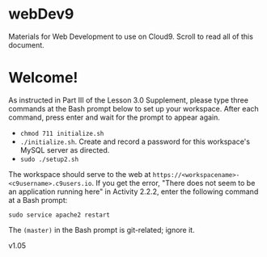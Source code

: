 # webDev9
Materials for Web Development to use on Cloud9. Scroll to read all of this document. 
# Welcome!

As instructed in Part III of the Lesson 3.0 Supplement, please type three commands at the Bash prompt below to set up your workspace. After each command, press enter and wait for the prompt to appear again.

 * `chmod 711 initialize.sh`
 * `./initialize.sh`. Create and record a password for this workspace's MySQL server as directed.
 * `sudo ./setup2.sh`

The workspace should serve to the web at `https://<workspacename>-<c9username>.c9users.io`. If you get the error, "There does not seem to be an application running here" in Activity 2.2.2, enter the following command at a Bash prompt:

   `sudo service apache2 restart`

The `(master)` in the Bash prompt is git-related; ignore it. 

v1.05